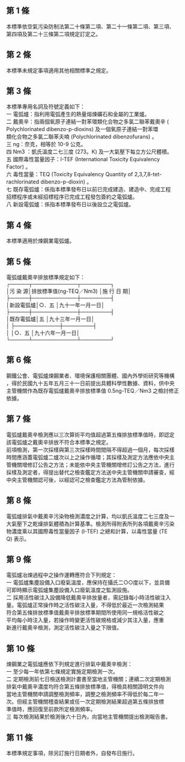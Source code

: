 第 1 條
-------
本標準依空氣污染防制法第二十條第二項、第二十一條第二項、第三項、  
第四項及第二十三條第二項規定訂定之。

第 2 條
-------
本標準未規定事項適用其他相關標準之規定。

第 3 條
-------
本標準專用名詞及符號定義如下：  
一  電弧爐：指利用電弧產生的熱量熔煉礦石和金屬的工業爐。  
二  戴奧辛：指兩個氧原子連結一對苯環類化合物之多氯二聯苯戴奧辛 (  
    Polychlorinated dibenzo-p-dioxins)  及一個氧原子連結一對苯環  
    類化合物之多氯二聯苯夫喃 (Polychlorinated dibenzofurans)  。  
三  ng：奈克，相等於 10-9 公克。  
四  Nm3 ：凱氏溫度二七三度 (273。K) 及一大氣壓下每立方公尺體積。  
五  國際毒性當量因子：I-TEF (International Toxicity Equivalency  
    Factor) 。  
六  毒性當量：TEQ (Toxicity Equivalency Quantity of 2,3,7,8-tet-  
    rachlorinated dibenzo-p-dioxin) 。  
七  既存電弧爐：係指本標準發布日以前已完成建造、建造中、完成工程  
    招標程序或未經招標程序已完成工程發包簽約之電弧爐。  
八  新設電弧爐：係指本標準發布日以後設立之電弧爐。

第 4 條
-------
本標準適用於煉鋼業電弧爐。

第 5 條
-------
電弧爐戴奧辛排放標準規定如下：  
┌─────┬────────────┬────────┐  
│污  染  源│排放標準值(ng-TEQ／Nm3) │施   行   日  期│  
├─────┼────────────┼────────┤  
│新設電弧爐│○．五                  │九十一年一月一日│  
├─────┼────────────┼────────┤  
│既存電弧爐│五                      │九十三年一月一日│  
│          ├────────────┼────────┤  
│          │○．五                  │九十六年一月一日│  
└─────┴────────────┴────────┘

第 6 條
-------
鋼鐵公會、電弧爐煉鋼業者、環境保護相關團體、國內外學術研究等機構  
，得於民國九十五年五月三十一日前提出具體科學性數據、資料，供中央  
主管機關作為既存電弧爐戴奧辛排放標準值 0.5ng-TEQ／Nm3 之檢討修正  
依據。

第 7 條
-------
電弧爐戴奧辛檢測應以三次算術平均值超過第五條排放標準值時，即認定  
該電弧爐之戴奧辛排放不符合本標準之規定。  
前項檢測，第一次採樣與第三次採樣時間間隔不得超過一個月，每次採樣  
時間應涵蓋電弧爐二爐次以上之操作循環；其採樣及測定方法應依中央主  
管機關增修訂公告之方法；未能依中央主管機關增修訂公告之方法，進行  
採樣及測定者，得提出替代之檢查鑑定方法送中央主管機關申請審查，經  
中央主管機關認可後，以經認可之檢查鑑定方法為管制依據。

第 8 條
-------
電弧爐排氣中戴奧辛污染物檢測濃度之計算，均以凱氏溫度二七三度及一  
大氣壓下之乾燥排氣體積為計算基準。檢測所得附表所列各項戴奧辛污染  
物濃度乘以其國際毒性當量因子 (I-TEF)  之總和計算，以毒性當量 (TE  
Q)  表示。

第 9 條
-------
電弧爐冶煉過程中之操作運轉應符合下列規定：  
一  電弧爐集塵設備入口廢氣溫度，應保持在攝氏二○○度以下，並具備  
    可即時顯示電弧爐集塵設備入口廢氣溫度之監測設施。  
二  採用活性碳注入設備降低戴奧辛排放量者，需記錄每小時活性碳注入  
    量。電弧爐正常操作時之活性碳注入量，不得低於最近一次檢測結果  
    符合第五條排放標準值戴奧辛排放標準期間所使用同一規格活性碳之  
    平均每小時注入量，若操作時變更活性碳規格或減少其注入量，應重  
    新進行戴奧辛檢測，測定活性碳注入量之下限值。

第 10 條
--------
煉鋼業之電弧爐應依下列規定進行排氣中戴奧辛檢測：  
一  至少每一年依第七條規定實施定期檢測一次。  
二  定期檢測前七日檢送檢測計畫書至當地主管機關；連續二次定期檢測  
    排氣中戴奧辛濃度均符合第五條排放標準值，得檢具相關證明文件向  
    當地主管機關申請調整檢測頻率，調整之檢測頻率不得低於每二年一  
    次。但經主管機關稽查結果或任一次定期檢測結果超過第五條排放標  
    準值時，應回復至前款所定檢測頻率。  
三  每次檢測結果於檢測後六十日內，向當地主管機關提出檢測報告書。

第 11 條
--------
本標準規定事項，除另訂施行日期者外，自發布日施行。

